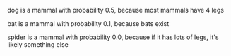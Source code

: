 dog is a mammal with probability 0.5,
because most mammals have 4 legs

bat is a mammal with probability 0.1,
because bats exist

spider is a mammal with probability 0.0,
because if it has lots of legs, it's likely something else

